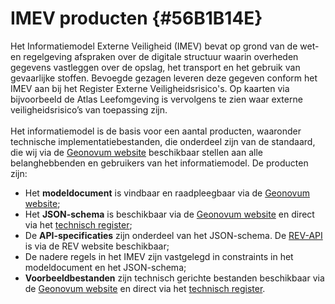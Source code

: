 # IMEV producten {#56B1B14E}
Het Informatiemodel Externe Veiligheid (IMEV) bevat op grond van de wet- en regelgeving afspraken over de digitale structuur waarin overheden gegevens vastleggen over de opslag, het transport en het gebruik van gevaarlijke stoffen. Bevoegde gezagen leveren deze gegeven conform het IMEV aan bij het Register Externe Veiligheidsrisico's. Op kaarten via bijvoorbeeld de Atlas Leefomgeving is vervolgens te zien waar externe veiligheidsrisico’s van toepassing zijn. 
<br/>
<br/>
Het informatiemodel is de basis voor een aantal producten, waaronder technische implementatiebestanden, die onderdeel zijn van de standaard, die wij via de <a href='https://www.geonovum.nl/geo-standaarden/informatiemodel-externe-veiligheid-imev' target='_blank'>Geonovum website</a> beschikbaar stellen aan alle belanghebbenden en gebruikers van het informatiemodel. De producten zijn:  
<ul><li>Het <b>modeldocument</b> is vindbaar en raadpleegbaar via de <a href='https://docs.geostandaarden.nl/imev/imev/' target='_blank'>Geonovum website</a>;</li>
<li>Het <b>JSON-schema</b> is beschikbaar via de <a href='https://www.geonovum.nl/geo-standaarden/informatiemodel-externe-veiligheid' target='_blank'>Geonovum website</a> en direct via het <a href='https://register.geostandaarden.nl/?url=imev/index.html' target='_blank'>technisch register</a>;</li>
<li>De <b>API-specificaties</b> zijn onderdeel van het JSON-schema. De <a href='https://www.registerexterneveiligheid.nl/api-informatie-en-ondersteuning' target='_blank'>REV-API</a> is via de REV website beschikbaar; </li>
<li>De nadere regels in het IMEV zijn vastgelegd in constraints in het modeldocument en het JSON-schema;</li>
<li><b>Voorbeeldbestanden</b> zijn technisch gerichte bestanden beschikbaar via de <a href='https://www.geonovum.nl/geo-standaarden/informatiemodel-externe-veiligheid' target='_blank'>Geonovum website</a> en direct via het <a href='https://register.geostandaarden.nl/?url=imev/index.html' target='_blank'>technisch register</a>.</li>
</ul>
